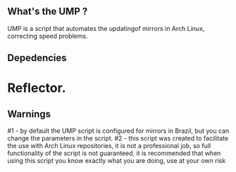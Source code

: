 ## What's the UMP ?
UMP is a script that automates the updatingof mirrors in Arch Linux, correcting speed problems.

## Depedencies
# Reflector.

## Warnings
#1 - by default the UMP script is configured for mirrors in Brazil, but you can change the parameters in the script.
#2 - this script was created to facilitate the use with Arch Linux repositories, it is not a professional job, so full functionality of the script is not guaranteed, it is recommended that when using this script you know exactly what you are doing, use at your own risk